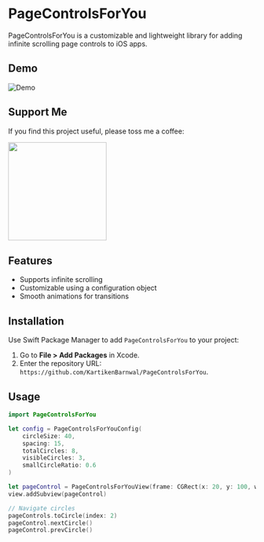# PageControlsForYou
PageControlsForYou is a customizable and lightweight library for adding infinite scrolling page controls to iOS apps.

## Demo
![Demo](/Example/demo.gif)

## Support Me

If you find this project useful, please toss me a coffee:

<a href="https://buymeacoffee.com/kartiken" target="_blank" rel="noopener noreferrer"><img src="https://www.codehim.com/wp-content/uploads/2022/09/bmc-button.png" width="200"><a/>


## Features
- Supports infinite scrolling
- Customizable using a configuration object
- Smooth animations for transitions

## Installation

Use Swift Package Manager to add `PageControlsForYou` to your project:

1. Go to **File > Add Packages** in Xcode.
2. Enter the repository URL: `https://github.com/KartikenBarnwal/PageControlsForYou`.

## Usage

```swift
import PageControlsForYou

let config = PageControlsForYouConfig(
    circleSize: 40,
    spacing: 15,
    totalCircles: 8,
    visibleCircles: 3,
    smallCircleRatio: 0.6
)

let pageControl = PageControlsForYouView(frame: CGRect(x: 20, y: 100, width: 300, height: 60), config: config)
view.addSubview(pageControl)

// Navigate circles
pageControls.toCircle(index: 2)
pageControl.nextCircle()
pageControl.prevCircle()

```
